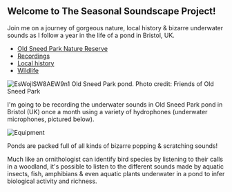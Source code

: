 ## Welcome to The Seasonal Soundscape Project!

Join me on a journey of gorgeous nature, local history & bizarre underwater sounds as I follow a year in the life of a pond in Bristol, UK.  

- [Old Sneed Park Nature Reserve](https://jackhalgh.github.io/The-Seasonal-Soundscape-Project/Reserve)
- [Recordings](https://jackhalgh.github.io/The-Seasonal-Soundscape-Project/January)
- [Local history](https://jackhalgh.github.io/The-Seasonal-Soundscape-Project/History)
- [Wildlife](https://jackhalgh.github.io/The-Seasonal-Soundscape-Project/Wildlife)

![EsWojlSW8AEW9n1](https://user-images.githubusercontent.com/74665965/105917854-e2821180-602a-11eb-90ae-7ee3d057075e.png)
Old Sneed Park pond. Photo credit: Friends of Old Sneed Park

I'm going to be recording the underwater sounds in Old Sneed Park pond in Bristol (UK) once a month using a variety of hydrophones (underwater microphones, pictured below). 

![Equipment](https://user-images.githubusercontent.com/74665965/105877931-68d13000-5ff8-11eb-9be6-a970ac7366b6.jpg)

Ponds are packed full of all kinds of bizarre popping & scratching sounds!

Much like an ornithologist can identify bird species by listening to their calls in a woodland, it's possible to listen to the different sounds made by aquatic insects, fish, amphibians & even aquatic plants underwater in a pond to infer biological activity and richness.
